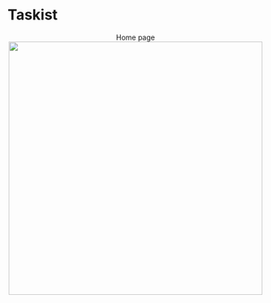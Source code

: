 # Taskist

<p align = "center">
  Home page
  <br>
  <img src = "https://user-images.githubusercontent.com/117646017/206527688-1d323a78-466f-428c-8c38-e01a1e203751.jpg" height = "500" weight = "250"/>
</p>
